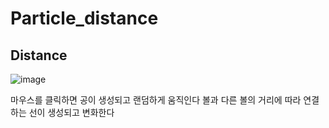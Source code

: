 # Particle_distance

## Distance 

![image](https://github.com/0seconds-ago/Particle_distance/assets/123317581/642b9233-91dd-45bb-8835-d6da14e616d4)

마우스를 클릭하면 공이 생성되고 랜덤하게 움직인다
볼과 다른 볼의 거리에 따라 연결하는 선이 생성되고 변화한다
